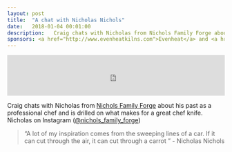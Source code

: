 ```yaml
---
layout: post
title:  "A chat with Nicholas Nichols"
date:   2018-01-04 00:01:00
description:   Craig chats with Nicholas from Nichols Family Forge about his past as a professional chef and is drilled on what makes for a great chef knife.
sponsors: <a href="http://www.evenheatkilns.com">Evenheat</a> and <a href="http://www.tormek.com">Tormek</a>
---
```



<iframe frameborder='0' height='94px' scrolling='no' seamless src='https://simplecast.com/e/103345?style=medium-light' width='100%'></iframe>

Craig chats with Nicholas from <a href="http://www.instagram.com/nichols_family_forge">Nichols Family Forge</a> about his past as a professional chef and is drilled on what makes for a great chef knife.
Nicholas on Instagram (<a href="https://www.instagram.com/nichols_family_forge/">@nichols_family_forge</a>)

 


<blockquote class="largeQuote">“A lot of my inspiration comes from the sweeping lines of a car. If it can cut through the air, it can cut through a carrot ” - Nicholas Nichols</blockquote>




